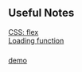 ## Useful Notes
[CSS: flex](https://developer.mozilla.org/zh-TW/docs/Web/CSS/CSS_Flexible_Box_Layout/Basic_Concepts_of_Flexbox) \
[Loading function](https://guahsu.io/2017/11/JavaScript30-Final-Gif-Loader/)

### 
[demo](https://jjjune0304.github.io/wp1092/hw2/own/index.html)

